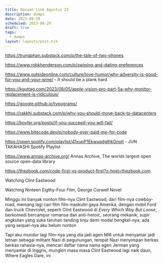 ```yaml
---
title: Bacaan Link Agustus 23
description: dumps
date: 2023-08-29
scheduled: 2023-08-29
draft: true
tags:
  - dumps
layout: layouts/post.njk
---
```


https://trungphan.substack.com/p/the-tale-of-two-phones

https://www.robkhenderson.com/p/swiping-and-dating-preferences

https://www.outsideonline.com/culture/love-humor/why-adversity-is-good-for-you-and-your-wine/ - It should be a plank hard

https://kguttag.com/2023/08/05/apple-vision-pro-part-5a-why-monitor-replacement-is-ridiculous/

https://google.github.io/typograms/

https://rakkhi.substack.com/p/why-you-should-move-back-to-datacenters

https://boyter.org/posts/if-you-succeed-you-will-fail/

https://www.bitecode.dev/p/nobody-ever-paid-me-for-code

https://open.spotify.com/playlist/41xupP1EkwuqdgIhkGnojt - JUN TAKAHASHI Spotify Playlist

https://www.annas-archive.org/ Annas Archive, The worlds largest open source open-data library

https://thezbook.com/code-first-vs-product-first?x-host=thezbook.com



Watching Clint Eastwood

Watching Ninteen Eigthy-Four Film, George Corwell Novel

Minggu ini banyak nonton film-nya Clint Eastwood, dari film-nya cowboy-road, memang lagi cari film film maskulin gaya Amerika, dengan mobil Ford dan truck Chevrolet, seperti Clint Eastwood di 
*Every Which Way But Loose*, berkomedi bercampur romansa dan anti-heroic, seorang mekanik, supir angkutan yang suka taruhan tanding tinju demi modal bengkel-nya, ada yang sequel-nya aku belum nonton

Tapi aku mundur lagi film-nya yang dia jadi agen MI6 untuk menyamar jadi letnan sebagai militant Nazi di pegunungan, tempat Nazi menyimpan berkas berkas rahasia-nya, mencari daftar nama nama agen Jerman yang menyamar di Inggris, mungkin masa masa Clint Eastwood lagi naik daun, Where Eagles Dare, ini 








